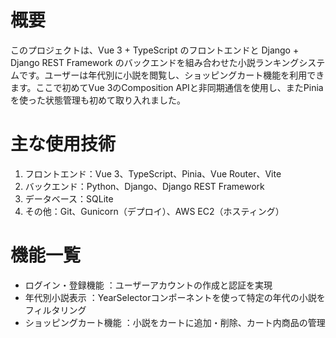 
# 概要

このプロジェクトは、Vue 3 + TypeScript のフロントエンドと Django + Django REST Framework のバックエンドを組み合わせた小説ランキングシステムです。ユーザーは年代別に小説を閲覧し、ショッピングカート機能を利用できます。ここで初めてVue 3のComposition APIと非同期通信を使用し、またPiniaを使った状態管理も初めて取り入れました。

# 主な使用技術

1. フロントエンド：Vue 3、TypeScript、Pinia、Vue Router、Vite
2. バックエンド：Python、Django、Django REST Framework
3. データベース：SQLite
4. その他：Git、Gunicorn（デプロイ）、AWS EC2（ホスティング）

# 機能一覧

- ログイン・登録機能 ：ユーザーアカウントの作成と認証を実現
- 年代別小説表示 ：YearSelectorコンポーネントを使って特定の年代の小説をフィルタリング
- ショッピングカート機能 ：小説をカートに追加・削除、カート内商品の管理
